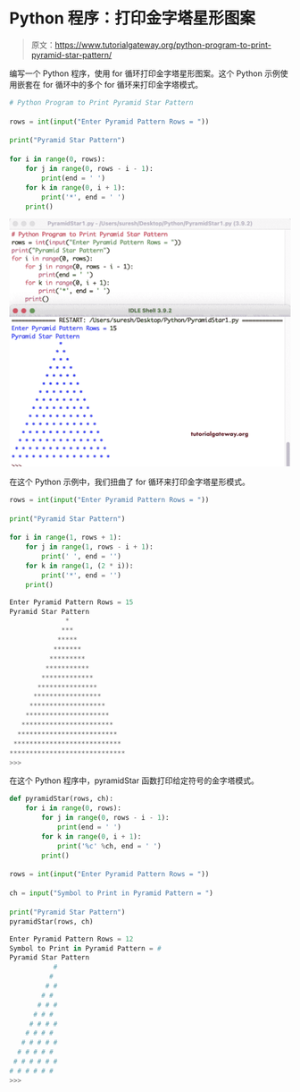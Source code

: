 # Python 程序：打印金字塔星形图案

> 原文：<https://www.tutorialgateway.org/python-program-to-print-pyramid-star-pattern/>

编写一个 Python 程序，使用 for 循环打印金字塔星形图案。这个 Python 示例使用嵌套在 for 循环中的多个 for 循环来打印金字塔模式。

```py
# Python Program to Print Pyramid Star Pattern

rows = int(input("Enter Pyramid Pattern Rows = "))

print("Pyramid Star Pattern") 

for i in range(0, rows):
    for j in range(0, rows - i - 1):
        print(end = ' ')
    for k in range(0, i + 1):
        print('*', end = ' ')
    print()
```

![Python Program to Print Pyramid Star Pattern 1](img/173debcaa45f78b36e76b5cbe7b1200a.png)

在这个 Python 示例中，我们扭曲了 for 循环来打印金字塔星形模式。

```py
rows = int(input("Enter Pyramid Pattern Rows = "))

print("Pyramid Star Pattern") 

for i in range(1, rows + 1):
    for j in range(1, rows - i + 1):
        print(' ', end = '')
    for k in range(1, (2 * i)):
        print('*', end = '')
    print()
```

```py
Enter Pyramid Pattern Rows = 15
Pyramid Star Pattern
              *
             ***
            *****
           *******
          *********
         ***********
        *************
       ***************
      *****************
     *******************
    *********************
   ***********************
  *************************
 ***************************
*****************************
>>> 
```

在这个 Python 程序中，pyramidStar 函数打印给定符号的金字塔模式。

```py
def pyramidStar(rows, ch):
    for i in range(0, rows):
        for j in range(0, rows - i - 1):
            print(end = ' ')
        for k in range(0, i + 1):
            print('%c' %ch, end = ' ')
        print()

rows = int(input("Enter Pyramid Pattern Rows = "))

ch = input("Symbol to Print in Pyramid Pattern = ")

print("Pyramid Star Pattern") 
pyramidStar(rows, ch)
```

```py
Enter Pyramid Pattern Rows = 12
Symbol to Print in Pyramid Pattern = #
Pyramid Star Pattern
           # 
          # 
         # # 
        # # 
       # # # 
      # # # 
     # # # # 
    # # # # 
   # # # # # 
  # # # # # 
 # # # # # # 
# # # # # # 
>>> 
```